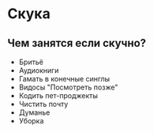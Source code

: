 # Скука

## Чем занятся если скучно?

- Бритьё
- Аудиокниги
- Гамать в конечные синглы
- Видосы "Посмотреть позже"
- Кодить пет-проджекты
- Чистить почту
- Думанье
- Уборка